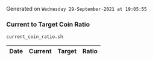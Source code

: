 Generated on `Wednesday 29-September-2021 at 19:05:55`

### Current to Target Coin Ratio
`current_coin_ratio.sh`

Date|Current|Target|Ratio
---|---|---|---
